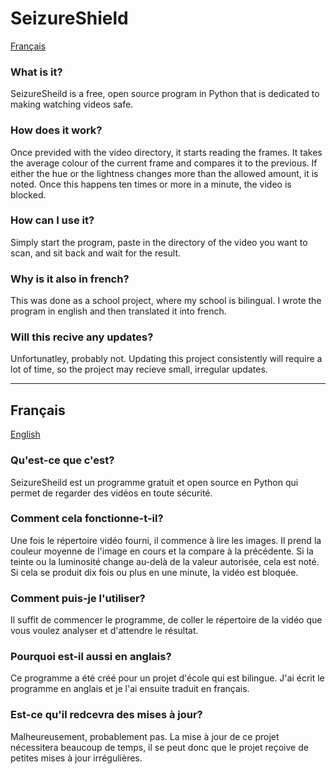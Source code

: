 # SeizureShield
[Français](#français)

### What is it?
SeizureSheild is a free, open source program in Python that is dedicated to making watching videos safe.

### How does it work?
Once previded with the video directory, it starts reading the frames. It takes the average colour of the current frame and compares it to the previous. If either the hue or the lightness changes more than the allowed amount, it is noted. Once this happens ten times or more in a minute, the video is blocked.

### How can I use it?
Simply start the program, paste in the directory of the video you want to scan, and sit back and wait for the result.

### Why is it also in french?
This was done as a school project, where my school is bilingual. I wrote the program in english and then translated it into french.

### Will this recive any updates?
Unfortunatley, probably not. Updating this project consistently will require a lot of time, so the project may recieve small, irregular updates.

---
## Français 
[English](#seizureshield)
### Qu'est-ce que c'est?
SeizureSheild est un programme gratuit et open source en Python qui permet de regarder des vidéos en toute sécurité.

### Comment cela fonctionne-t-il?
Une fois le répertoire vidéo fourni, il commence à lire les images. Il prend la couleur moyenne de l'image en cours et la compare à la précédente. Si la teinte ou la luminosité change au-delà de la valeur autorisée, cela est noté. Si cela se produit dix fois ou plus en une minute, la vidéo est bloquée.

### Comment puis-je l'utiliser?
Il suffit de commencer le programme, de coller le répertoire de la vidéo que vous voulez analyser et d'attendre le résultat.

### Pourquoi est-il aussi en anglais?
Ce programme a été créé pour un projet d'école qui est bilingue. J'ai écrit le programme en anglais et je l'ai ensuite traduit en français.

### Est-ce qu'il redcevra des mises à jour?
Malheureusement, probablement pas. La mise à jour de ce projet nécessitera beaucoup de temps, il se peut donc que le projet reçoive de petites mises à jour irrégulières.
